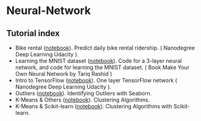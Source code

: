 # Neural-Network

## Tutorial index

* Bike rental ([notebook](bike_rental.ipynb)). Predict daily bike rental ridership. ( Nanodegree Deep Learning Udacity ).
* Learning the MNIST dataset ([notebook](part3_load_own_images.ipynb)). Code for a 3-layer neural network, and code for learning the MNIST dataset. ( Book Make Your Own Neural Network by Tariq Rashid )
* Intro to TensorFlow ([notebook](https://github.com/alexegydio/TensorFlow/blob/master/intro_to_tensorflow.ipynb)). One layer TensorFlow network ( Nanodegree Deep Learning Udacity ).
* Outliers ([notebook](Outliers.ipynb)). Identifying Outliers with Seaborn.
* K-Means & Others ([notebook](K-Means_Others.ipynb)). Clustering Algorithms.
* K-Means & Scikit-learn ([notebook](K-means-scikit-learn.ipynb)). Clustering Algorithms with Scikit-learn.
